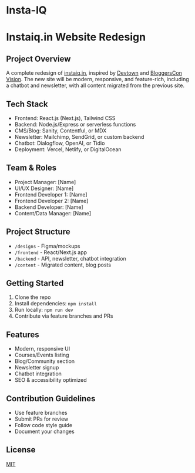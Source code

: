 # Insta-IQ
# Instaiq.in Website Redesign

## Project Overview
A complete redesign of [instaiq.in](https://instaiq.in), inspired by [Devtown](https://www.devtown.in/) and [BloggersCon Vision](https://bloggersconvision.com/). The new site will be modern, responsive, and feature-rich, including a chatbot and newsletter, with all content migrated from the previous site.

## Tech Stack
- Frontend: React.js (Next.js), Tailwind CSS
- Backend: Node.js/Express or serverless functions
- CMS/Blog: Sanity, Contentful, or MDX
- Newsletter: Mailchimp, SendGrid, or custom backend
- Chatbot: Dialogflow, OpenAI, or Tidio
- Deployment: Vercel, Netlify, or DigitalOcean

## Team & Roles
- Project Manager: [Name]
- UI/UX Designer: [Name]
- Frontend Developer 1: [Name]
- Frontend Developer 2: [Name]
- Backend Developer: [Name]
- Content/Data Manager: [Name]

## Project Structure
- `/designs` - Figma/mockups
- `/frontend` - React/Next.js app
- `/backend` - API, newsletter, chatbot integration
- `/content` - Migrated content, blog posts

## Getting Started
1. Clone the repo
2. Install dependencies: `npm install`
3. Run locally: `npm run dev`
4. Contribute via feature branches and PRs

## Features
- Modern, responsive UI
- Courses/Events listing
- Blog/Community section
- Newsletter signup
- Chatbot integration
- SEO & accessibility optimized

## Contribution Guidelines
- Use feature branches
- Submit PRs for review
- Follow code style guide
- Document your changes

## License
[MIT](LICENSE)
